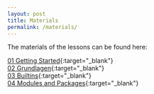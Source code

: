 ```yaml
---
layout: post
title: Materials
permalink: /materials/
---
```


The materials of the lessons can be found here:  

[01 Getting Started](https://ifsr.de/kurs-materialien/python/01_getting_started.pdf){:target="_blank"}  
[02 Grundlagen](https://ifsr.de/kurs-materialien/python/02_grundlagen.pdf){:target="_blank"}  
[03 Builtins](https://ifsr.de/kurs-materialien/python/03_builtins.pdf){:target="_blank"}  
[04 Modules and Packages](https://ifsr.de/kurs-materialien/python/04_modules_and_packages.pdf){:target="_blank"}  
